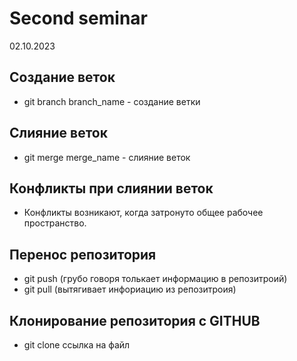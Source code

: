 # Second seminar
02.10.2023
## Создание веток 
* git branch branch_name - создание ветки   
## Слияние веток
* git merge merge_name - слияние веток
## Конфликты при слиянии веток
* Конфликты возникают, когда затронуто общее рабочее пространство.
## Перенос  репозитория 
* git push (грубо говоря толькает информацию в репозитроий)
* git pull (вытягивает инфориацию из репозитроия)
## Клонирование репозитория с GITHUB
* git clone ссылка на файл

